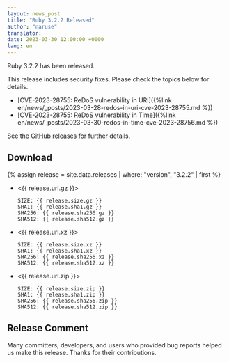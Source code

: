 ```yaml
---
layout: news_post
title: "Ruby 3.2.2 Released"
author: "naruse"
translator:
date: 2023-03-30 12:00:00 +0000
lang: en
---
```


Ruby 3.2.2 has been released.

This release includes security fixes.
Please check the topics below for details.

* [CVE-2023-28755: ReDoS vulnerability in URI]({%link en/news/_posts/2023-03-28-redos-in-uri-cve-2023-28755.md %})
* [CVE-2023-28755: ReDoS vulnerability in Time]({%link en/news/_posts/2023-03-30-redos-in-time-cve-2023-28756.md %})

See the [GitHub releases](https://github.com/ruby/ruby/releases/tag/v3_2_1) for further details.

## Download

{% assign release = site.data.releases | where: "version", "3.2.2" | first %}

* <{{ release.url.gz }}>

      SIZE: {{ release.size.gz }}
      SHA1: {{ release.sha1.gz }}
      SHA256: {{ release.sha256.gz }}
      SHA512: {{ release.sha512.gz }}

* <{{ release.url.xz }}>

      SIZE: {{ release.size.xz }}
      SHA1: {{ release.sha1.xz }}
      SHA256: {{ release.sha256.xz }}
      SHA512: {{ release.sha512.xz }}

* <{{ release.url.zip }}>

      SIZE: {{ release.size.zip }}
      SHA1: {{ release.sha1.zip }}
      SHA256: {{ release.sha256.zip }}
      SHA512: {{ release.sha512.zip }}

## Release Comment

Many committers, developers, and users who provided bug reports helped us make this release.
Thanks for their contributions.
